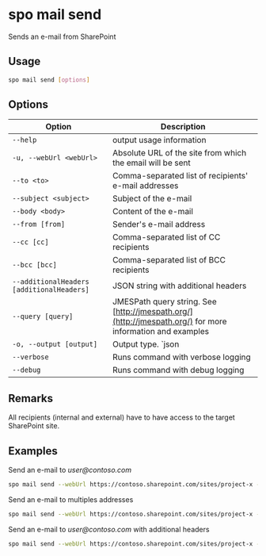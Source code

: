 # spo mail send

Sends an e-mail from SharePoint

## Usage

```sh
spo mail send [options]
```

## Options

Option|Description
------|-----------
`--help`|output usage information
`-u, --webUrl <webUrl>`|Absolute URL of the site from which the email will be sent
`--to <to>`|Comma-separated list of recipients' e-mail addresses
`--subject <subject>`|Subject of the e-mail
`--body <body>`|Content of the e-mail
`--from [from]`|Sender's e-mail address
`--cc [cc]`|Comma-separated list of CC recipients
`--bcc [bcc]`|Comma-separated list of BCC recipients
`--additionalHeaders [additionalHeaders]`|JSON string with additional headers
`--query [query]`|JMESPath query string. See [http://jmespath.org/](http://jmespath.org/) for more information and examples
`-o, --output [output]`|Output type. `json|text`. Default `text`
`--verbose`|Runs command with verbose logging
`--debug`|Runs command with debug logging

## Remarks

All recipients (internal and external) have to have access to the target SharePoint site.

## Examples

Send an e-mail to _user@contoso.com_

```sh
spo mail send --webUrl https://contoso.sharepoint.com/sites/project-x --to "user@contoso.com" --subject "Email sent via Office 365 CLI" --body "<h1>Office 365 CLI</h1>Email sent via <b>command</b>."
```

Send an e-mail to multiples addresses

```sh
spo mail send --webUrl https://contoso.sharepoint.com/sites/project-x --to "user1@contoso.com,user2@contoso.com" --subject "Email sent via Office 365 CLI" --body "<h1>Office 365 CLI</h1>Email sent via <b>command</b>." --cc "user3@contoso.com" --bcc "user4@contoso.com"
```

Send an e-mail to _user@contoso.com_ with additional headers

```sh
spo mail send --webUrl https://contoso.sharepoint.com/sites/project-x --to "user@contoso.com" --subject "Email sent via Office 365 CLI" --body "<h1>Office 365 CLI</h1>Email sent via <b>command</b>." --additionalHeaders "'{\"X-MC-Tags\":\"Office 365 CLI\"}'"
```
